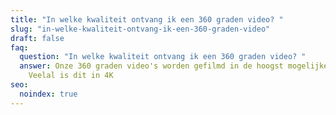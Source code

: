 ```yaml
---
title: "In welke kwaliteit ontvang ik een 360 graden video? "
slug: "in-welke-kwaliteit-ontvang-ik-een-360-graden-video"
draft: false
faq:
  question: "In welke kwaliteit ontvang ik een 360 graden video? "
  answer: Onze 360 graden video's worden gefilmd in de hoogst mogelijke kwaliteit.
    Veelal is dit in 4K
seo:
  noindex: true
---
```

